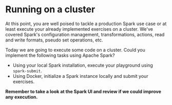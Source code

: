 # Running on a cluster

At this point, you are well poised to tackle a production Spark use case or at least execute your already implemented exercises on a cluster. We've covered Spark's configuration management, transformations, actions, read and write formats, pseudo set operations, etc.
 
Today we are going to execute some code on a cluster. Could you implement the following tasks using Apache Spark?

* Using your local Spark installation, execute your playground using ``spark-submit``. 
* Using Docker, initialize a Spark instance locally and submit your exercises.
 
**Remember to take a look at the Spark UI and review if we could improve any execution.** 